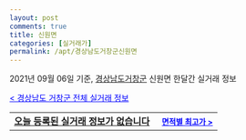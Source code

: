 ```yaml
---
layout: post
comments: true
title: 신원면
categories: [실거래가]
permalink: /apt/경상남도거창군신원면
---
```


2021년 09월 06일 기준, <a href="/apt/경상남도거창군">경상남도거창군</a> 신원면 한달간 실거래 정보

<a style="color: blue;" href="/apt/경상남도거창군">< 경상남도 거창군 전체 실거래 정보</a>
<!---- start ---->
<table>
  <tr>
    <td colspan="4" style="font-weight: bold;"><a href="/apt/경상남도거창군신원면{name_without_space}">오늘 등록된 실거래 정보가 없습니다</a> &nbsp;&nbsp;&nbsp; <a style="color: blue; font-size: smaller;" href="/apt/경상남도거창군신원면{name_without_space}">면적별 최고가 ></a></td>
  </tr>
    
</table>
<!---- end ---->
    